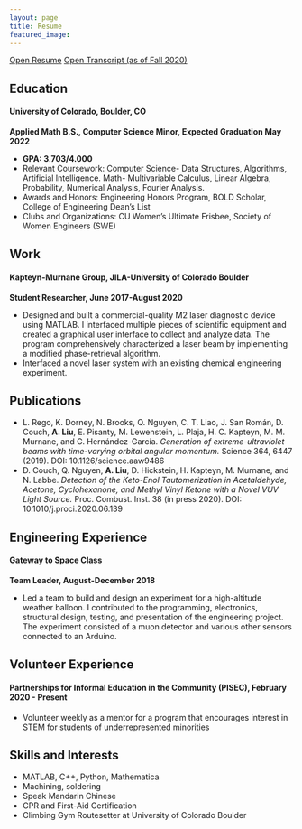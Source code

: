 ```yaml
---
layout: page
title: Resume
featured_image:
---
```

<p class="download-box">
	<a href="/assets/documents/Resume20210101.pdf" target="_blank">Open Resume</a>
	<a href="/assets/documents/Fall2020.pdf" target="_blank">Open Transcript (as of Fall 2020)</a>
</p>


## Education
#### University of Colorado, Boulder, CO
**Applied Math B.S., Computer Science Minor, Expected Graduation May 2022**
* **GPA: 3.703/4.000**
* Relevant Coursework: Computer Science- Data Structures, Algorithms, Artificial Intelligence. Math- Multivariable Calculus, Linear Algebra, Probability, Numerical Analysis, Fourier Analysis.
* Awards and Honors: Engineering Honors Program, BOLD Scholar, College of Engineering Dean’s List
* Clubs and Organizations: CU Women’s Ultimate Frisbee, Society of Women Engineers (SWE)

## Work
#### Kapteyn-Murnane Group, JILA-University of Colorado Boulder
**Student Researcher, June 2017-August 2020**
* Designed and built a commercial-quality M2 laser diagnostic device using MATLAB. I interfaced multiple pieces of scientific equipment and created a graphical user interface to collect and analyze data. The program comprehensively characterized a laser beam by implementing a modified phase-retrieval algorithm.
* Interfaced a novel laser system with an existing chemical engineering experiment.

## Publications
* L. Rego, K. Dorney, N. Brooks, Q. Nguyen, C. T. Liao, J. San Román, D. Couch, **A. Liu**, E. Pisanty, M. Lewenstein, L. Plaja, H. C. Kapteyn, M. M. Murnane, and C. Hernández-García. *Generation of extreme-ultraviolet beams with time-varying orbital angular momentum.* Science 364, 6447 (2019). DOI: 10.1126/science.aaw9486 
* D. Couch, Q. Nguyen, **A. Liu**, D. Hickstein, H. Kapteyn, M. Murnane, and N. Labbe. *Detection of the Keto-Enol Tautomerization in Acetaldehyde, Acetone, Cyclohexanone, and Methyl Vinyl Ketone with a Novel VUV Light Source.* Proc. Combust. Inst. 38 (in press 2020). DOI: 10.1010/j.proci.2020.06.139

## Engineering Experience
#### Gateway to Space Class
**Team Leader, August-December 2018**
* Led a team to build and design an experiment for a high-altitude weather balloon. I contributed to the programming, electronics, structural design, testing, and presentation of the engineering project. The experiment consisted of a muon detector and various other sensors connected to an Arduino.


## Volunteer Experience
#### Partnerships for Informal Education in the Community (PISEC), February 2020 - Present
* Volunteer weekly as a mentor for a program that encourages interest in STEM for students of underrepresented minorities


## Skills and Interests
* MATLAB, C++, Python, Mathematica
* Machining, soldering
* Speak Mandarin Chinese
* CPR and First-Aid Certification
* Climbing Gym Routesetter at University of Colorado Boulder